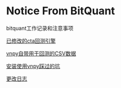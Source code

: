 # Notice From BitQuant

bitquant工作记录和注意事项

[已修改的cta回测引擎](https://github.com/CCHDjango/ML_for_unity_forcesimulation/blob/master/ctaBacktesting.py)

[vnpy自带用于回测的CSV数据](https://github.com/CCHDjango/ML_for_unity_forcesimulation/blob/master/IF0000_1min.csv)

[安装使用vnpy踩过的坑](https://github.com/CCHDjango/ML_for_unity_forcesimulation/blob/master/vnpy_error_and_solution.txt)

[更改日志](https://github.com/CCHDjango/ML_for_unity_forcesimulation/blob/master/%E6%9B%B4%E6%94%B9%E6%97%A5%E5%BF%97.txt)
